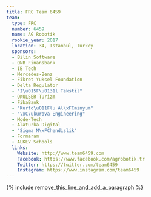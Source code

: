 ```yaml
---
title: FRC Team 6459
team:
  type: FRC
  number: 6459
  name: AG Robotik
  rookie_year: 2017
  location: 34, Istanbul, Turkey
  sponsors:
  - Bilin Software
  - QNB Finansbank
  - IB Tech
  - Mercedes-Benz
  - Fikret Yuksel Foundation
  - Delta Regulator
  - "I\u015F\u0131l Tekstil"
  - OKULSER Turizm
  - FibaBank
  - "Kurto\u011Flu Al\xFCminyum"
  - "\xC7ukurova Engineering"
  - Mode-Tech
  - Alaturka Digital
  - "Sigma M\xFChendislik"
  - Formaram
  - ALKEV Schools
  links:
    Website: http://www.team6459.com
    Facebook: https://www.facebook.com/agrobotik.tr
    Twitter: https://twitter.com/team6459
    Instagram: https://www.instagram.com/team6459
---
```


{% include remove_this_line_and_add_a_paragraph %}